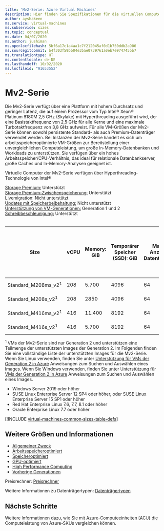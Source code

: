 ```yaml
---
title: 'Mv2-Serie: Azure Virtual Machines'
description: Hier finden Sie Spezifikationen für die virtuellen Computer der Mv2-Serie.
author: ayshakeen
ms.service: virtual-machines
ms.subservice: sizes
ms.topic: conceptual
ms.date: 04/07/2020
ms.author: jushiman
ms.openlocfilehash: 5bf6a17c1a4aa1c7f212045af0d1b750ddb2a906
ms.sourcegitcommit: b4f303f59bb04e3bae0739761a0eb7e974745bb7
ms.translationtype: HT
ms.contentlocale: de-DE
ms.lasthandoff: 10/02/2020
ms.locfileid: "91653552"
---
```

# <a name="mv2-series"></a>Mv2-Serie

Die Mv2-Serie verfügt über eine Plattform mit hohem Durchsatz und geringer Latenz, die auf einem Prozessor vom Typ Intel® Xeon® Platinum 8180M 2,5 GHz (Skylake) mit Hyperthreading ausgeführt wird, der eine Basistaktfrequenz von 2,5 GHz für alle Kerne und eine maximale Turbotaktfrequenz von 3,8 GHz aufweist. Für alle VM-Größen der Mv2-Serie können sowohl persistente Standard- als auch Premium-Datenträger verwendet werden. Bei Instanzen der Mv2-Serie handelt es sich um arbeitsspeicheroptimierte VM-Größen zur Bereitstellung einer unvergleichlichen Computeleistung, um große In-Memory-Datenbanken und Workloads zu unterstützen. Sie verfügen über ein hohes Arbeitsspeicher/CPU-Verhältnis, das ideal für relationale Datenbankserver, große Caches und In-Memory-Analysen geeignet ist.

Virtuelle Computer der Mv2-Serie verfügen über Hyperthreading-Technologie von Intel®

[Storage Premium:](premium-storage-performance.md) Unterstützt<br>
[Storage Premium-Zwischenspeicherung:](premium-storage-performance.md) Unterstützt<br>
[Livemigration:](maintenance-and-updates.md) Nicht unterstützt<br>
[Updates mit Speicherbeibehaltung:](maintenance-and-updates.md) Nicht unterstützt<br>
[Unterstützung von VM-Generationen:](generation-2.md) Generation 1 und 2<br>
[Schreibbeschleunigung:](./how-to-enable-write-accelerator.md) Unterstützt<br>
<br>

|Size | vCPU | Memory: GiB | Temporärer Speicher (SSD): GiB | Max. Anzahl Datenträger | Maximaler Durchsatz (Cache und temporärer Speicher): IOPS/MBps (Cachegröße in GiB) | Maximaler Durchsatz des Datenträgers ohne Cache: IOPS/MBps | Maximale Anzahl NICs | Erwartete Netzwerkbandbreite (MBit/s) |
|---|---|---|---|---|---|---|---|---|
| Standard_M208ms_v2<sup>1</sup> | 208 | 5.700 | 4096 | 64 | 80000/800 (7040) | 40000/1000 | 8 | 16000 |
| Standard_M208s_v2<sup>1</sup> | 208 | 2850 | 4096 | 64 | 80000/800 (7040) | 40000/1000 | 8 | 16000 |
| Standard_M416ms_v2<sup>1</sup> | 416 | 11.400 | 8192 | 64 | 250.000/1.600 (14.080) | 80000/2000 | 8 | 32000 |
| Standard_M416s_v2<sup>1</sup> | 416 | 5.700 | 8192 | 64 | 250.000/1.600 (14.080) | 80000/2000 | 8 | 32000 |

<sup>1</sup> VMs der Mv2-Serie sind nur Generation 2 und unterstützen eine Teilmenge der unterstützten Images der Generation 2. Im Folgenden finden Sie eine vollständige Liste der unterstützten Images für die Mv2-Serie. Wenn Sie Linux verwenden, finden Sie unter [Unterstützung für VMs der Generation 2 in Azure](./linux/generation-2.md) Anweisungen zum Suchen und Auswählen eines Images. Wenn Sie Windows verwenden, finden Sie unter [Unterstützung für VMs der Generation 2 in Azure](./windows/generation-2.md) Anweisungen zum Suchen und Auswählen eines Images. 

- Windows Server 2019 oder höher
- SUSE Linux Enterprise Server 12 SP4 oder höher, oder SUSE Linux Enterprise Server 15 SP1 oder höher
- Red Hat Enterprise Linux 7.6, 7.7, 8.1 oder höher 
- Oracle Enterprise Linux 7.7 oder höher



[!INCLUDE [virtual-machines-common-sizes-table-defs](../../includes/virtual-machines-common-sizes-table-defs.md)]

## <a name="other-sizes-and-information"></a>Weitere Größen und Informationen

- [Allgemeiner Zweck](sizes-general.md)
- [Arbeitsspeicheroptimiert](sizes-memory.md)
- [Speicheroptimiert](sizes-storage.md)
- [GPU-optimiert](sizes-gpu.md)
- [High Performance Computing](sizes-hpc.md)
- [Vorherige Generationen](sizes-previous-gen.md)

Preisrechner: [Preisrechner](https://azure.microsoft.com/pricing/calculator/)

Weitere Informationen zu Datenträgertypen: [Datenträgertypen](./disks-types.md#ultra-disk)


## <a name="next-steps"></a>Nächste Schritte

Weitere Informationen dazu, wie Sie mit [Azure-Computeeinheiten (ACU)](acu.md) die Computeleistung von Azure-SKUs vergleichen können.